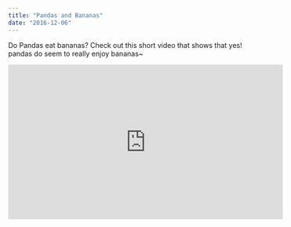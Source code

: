 ```yaml
---
title: "Pandas and Bananas"
date: "2016-12-06"
---
```


Do Pandas eat bananas? Check out this short video that shows that yes! pandas do
seem to really enjoy bananas~

<iframe width="560" height="315" frameborder="0" allowfullscreen
    src="https://www.youtube.com/embed/4SZl1r2O_bY"
></iframe>
